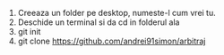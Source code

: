 1. Creeaza un folder pe desktop, numeste-l cum vrei tu.
2. Deschide un terminal si da cd in folderul ala
3. git init
4. git clone https://github.com/andrei91simon/arbitraj